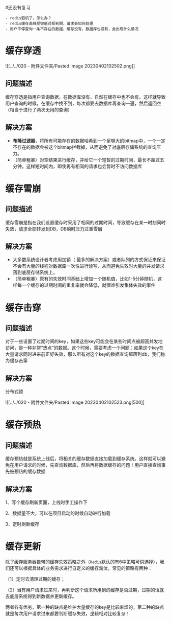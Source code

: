 #还没有复习 

```
- redis宕机了，怎么办？
- redis缓存高峰期键值对却到期，请求会如何处理
- 用户不停查询一条不存在的数据，缓存没有，数据库也没有，会出现什么情况
```



# 缓存穿透

![[../../020 - 附件文件夹/Pasted image 20230402102502.png]]

## 问题描述

缓存穿透是指用户查询数据，在数据库没有，自然在缓存中也不会有。这样就导致用户查询的时候，在缓存中找不到，每次都要去数据库再查询一遍，然后返回空（相当于进行了两次无用的查询）



## 解决方案

- **布隆过滤器**，将所有可能存在的数据哈希到一个足够大的bitmap中，一个一定不存在的数据会被这个bitmap拦截掉，从而避免了对底层存储系统的查询压力。
- （简单粗暴）对空结果进行缓存，并给它一个短暂的过期时间，最长不超过五分钟。这样短时间内，即使再有相同的请求也会暂时不访问数据库



# 缓存雪崩



## 问题描述

缓存雪崩是指在我们设置缓存时采用了相同的过期时间，导致缓存在某一时刻同时失效，请求全部转发到DB，DB瞬时压力过重雪崩



## 解决方案

- 大多数系统设计者考虑用加锁（ 最多的解决方案）或者队列的方式保证来保证不会有大量的线程对数据库一次性进行读写，从而避免失效时大量的并发请求落到底层存储系统上。
- （简单粗暴）原有的失效时间基础上增加一个随机值，比如1-5分钟随机，这样每一个缓存的过期时间的重复率就会降低，就很难引发集体失效的事件



# 缓存击穿



## 问题描述

对于一些设置了过期时间的key，如果这些key可能会在某些时间点被超高并发地访问，是一种非常“热点”的数据。这个时候，需要考虑一个问题：如果这个key在大量请求同时进来前正好失效，那么所有对这个key的数据查询都落到db，我们称为缓存击穿


## 解决方案

分布式锁

![[../../020 - 附件文件夹/Pasted image 20230402102523.png|500]]

# 缓存预热



## 问题描述

缓存预热就是系统上线后，将相关的缓存数据直接加载到缓存系统。这样就可以避免在用户请求的时候，先查询数据库，然后再将数据缓存的问题！用户直接查询事先被预热的缓存数据

## 解决方案

1、写个缓存刷新页面，上线时手工操作下

2、数据量不大，可以在项目启动的时候自动进行加载

3、定时刷新缓存



# 缓存更新



除了缓存服务器自带的缓存失效策略之外（`Redis`默认的有6中策略可供选择），我们还可以根据具体的业务需求进行自定义的缓存淘汰，常见的策略有两种：

（1）定时去清理过期的缓存；

（2）当有用户请求过来时，再判断这个请求所用到的缓存是否过期，过期的话就去底层系统得到新数据并更新缓存。

两者各有优劣，第一种的缺点是维护大量缓存的key是比较麻烦的，第二种的缺点就是每次用户请求过来都要判断缓存失效，逻辑相对比较复杂！